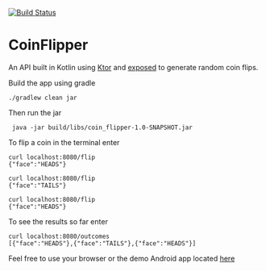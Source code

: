 [![Build Status](https://travis-ci.com/reactivemobile/CoinFlipper.svg?branch=master)](https://travis-ci.com/reactivemobile/CoinFlipper)

# CoinFlipper
An API built in Kotlin using [Ktor](http://ktor.io) and [exposed](https://github.com/JetBrains/Exposed) to generate random coin flips.

Build the app using gradle 
```
./gradlew clean jar
```

Then run the jar
```
 java -jar build/libs/coin_flipper-1.0-SNAPSHOT.jar 
```

To flip a coin in the terminal enter 

```
curl localhost:8080/flip
{"face":"HEADS"}

curl localhost:8080/flip
{"face":"TAILS"}

curl localhost:8080/flip
{"face":"HEADS"}
```
To see the results so far enter
```
curl localhost:8080/outcomes
[{"face":"HEADS"},{"face":"TAILS"},{"face":"HEADS"}]
```

Feel free to use your browser or the demo Android app located [here](https://github.com/reactivemobile/Coin-Flipper-App)
